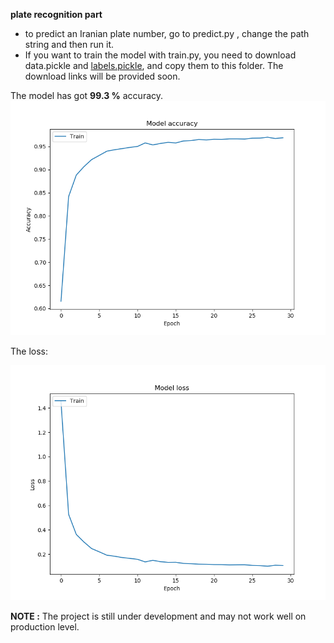 **plate recognition part**


- to predict an Iranian plate number, go to predict.py , change the path string and then run it.
- If you want to train the model with train.py, you need to download data.pickle and [labels.pickle](https://drive.google.com/file/d/14zamwRhqniImDD2qtc8nhR-xP7wC-g0X/view?usp=sharing), and copy them to this folder. The download links will be provided soon.


The model has got **99.3 %** accuracy.
![acc](https://github.com/nimilioum/ANPR-iranian/blob/master/CNN/acc.png)


The loss:



![loss](https://github.com/nimilioum/ANPR-iranian/blob/master/CNN/loss.png)

**NOTE :** The project is still under development and may not work well on production level.
